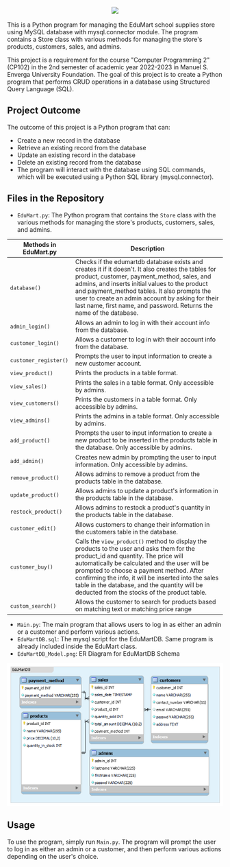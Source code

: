<p align="center">
  <img src="https://drive.google.com/uc?id=16OmB8rSiRuibYxG1o6uXCBtGtOQDNrYd">
</p>

This is a Python program for managing the EduMart school supplies store using MySQL database with mysql.connector module. The program contains a Store class with various methods for managing the store's products, customers, sales, and admins.

This project is a requirement for the course "Computer Programming 2" (CP102) in the 2nd semester of academic year 2022-2023 in Manuel S. Enverga University Foundation. The goal of this project is to create a Python program that performs CRUD operations in a database using Structured Query Language (SQL).

## Project Outcome
The outcome of this project is a Python program that can:

* Create a new record in the database
* Retrieve an existing record from the database
* Update an existing record in the database
* Delete an existing record from the database
* The program will interact with the database using SQL commands, which will be executed using a Python SQL library (mysql.connector).

## Files in the Repository
- `EduMart.py`: The Python program that contains the `Store` class with the various methods for managing the store's products, customers, sales, and admins.

| Methods in EduMart.py | Description |
| --- | --- |
| `database()` | Checks if the edumartdb database exists and creates it if it doesn't. It also creates the tables for product, customer, payment_method, sales, and admins, and inserts initial values to the product and payment_method tables. It also prompts the user to create an admin account by asking for their last name, first name, and password. Returns the name of the database. |
| `admin_login()` | Allows an admin to log in with their account info from the database. |
| `customer_login()` | Allows a customer to log in with their account info from the database. |
| `customer_register()` | Prompts the user to input information to create a new customer account. |
| `view_product()` | Prints the products in a table format. |
| `view_sales()` | Prints the sales in a table format. Only accessible by admins. |
| `view_customers()` | Prints the customers in a table format. Only accessible by admins. |
| `view_admins()` | Prints the admins in a table format. Only accessible by admins. |
| `add_product()` | Prompts the user to input information to create a new product to be inserted in the products table in the database. Only accessible by admins. |
| `add_admin()` | Creates new admin by prompting the user to input information. Only accessible by admins. |
| `remove_product()` | Allows admins to remove a product from the products table in the database. |
| `update_product()` | Allows admins to update a product's information in the products table in the database. |
| `restock_product()` | Allows admins to restock a product's quantity in the products table in the database. |
| `customer_edit()` | Allows customers to change their information in the customers table in the database. |
| `customer_buy()` | Calls the `view_product()` method to display the products to the user and asks them for the product_id and quantity. The price will automatically be calculated and the user will be prompted to choose a payment method. After confirming the info, it will be inserted into the sales table in the database, and the quantity will be deducted from the stocks of the product table. |
| `custom_search()` | Allows the customer to search for products based on matching text or matching price range |

- `Main.py`: The main program that allows users to log in as either an admin or a customer and perform various actions.
- `EduMartDB.sql`: The mysql script for the EduMartDB. Same program is already included inside the EduMart class.
- `EduMartDB_Model.png`: ER Diagram for EduMartDB Schema

<p align="center">
  <img src="https://github.com/AkunoCode/CP102-SemiFinals_Project/blob/main/EduMartDB_Model.png?raw=true" alt="ER diagram for EduMartDB schema">
</p>

## Usage
To use the program, simply run `Main.py`. The program will prompt the user to log in as either an admin or a customer, and then perform various actions depending on the user's choice.
